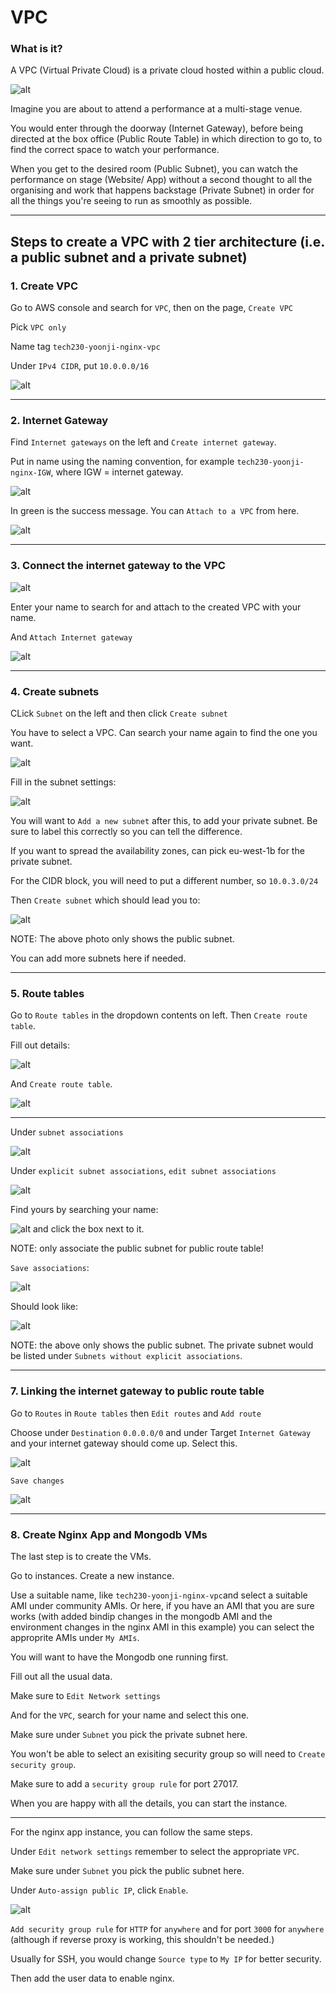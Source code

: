 # VPC

### What is it?

A VPC (Virtual Private Cloud) is a private cloud hosted within a public cloud.

![alt](vpcpic.jpg)

Imagine you are about to attend a performance at a multi-stage venue.

You would enter through the doorway (Internet Gateway), before being directed at the box office (Public Route Table) in which direction to go to, to find the correct space to watch your performance.

When you get to the desired room (Public Subnet), you can watch the performance on stage (Website/ App) without a second thought to all the organising and work that happens backstage (Private Subnet) in order for all the things you're seeing to run as smoothly as possible.

----

## Steps to create a VPC with 2 tier architecture (i.e. a public subnet and a private subnet)

### 1. Create VPC

Go to AWS console and search for `VPC`, then on the page, `Create VPC`

Pick `VPC only`

Name tag `tech230-yoonji-nginx-vpc`

Under `IPv4 CIDR`, put `10.0.0.0/16`

![alt](createvpn.png)

----

### 2. Internet Gateway

Find `Internet gateways` on the left and `Create internet gateway`.

Put in name using the naming convention, for example `tech230-yoonji-nginx-IGW`, where IGW = internet gateway.

![alt](gateway.png)

In green is the success message.  You can `Attach to a VPC` from here.

![alt](igwcreated.png)

----

### 3. Connect the internet gateway to the VPC

![alt](attach.png)

Enter your name to search for and attach to the created VPC with your name.

<!-- ![alt](attachtovpc.png) -->

And `Attach Internet gateway`

![alt](igwsuccess.png)

----

### 4. Create subnets

CLick `Subnet` on the left and then click `Create subnet`

You have to select a VPC. Can search your name again to find the one you want.

![alt](createsubnet.png)

Fill in the subnet settings:

![alt](subnetsettings.png)

You will want to `Add a new subnet` after this, to add your private subnet.  Be sure to label this correctly so you can tell the difference.

If you want to spread the availability zones, can pick eu-west-1b for the private subnet.

For the CIDR block, you will need to put a different number, so `10.0.3.0/24`

Then `Create subnet` which should lead you to:

![alt](subnetsuccess.png)

NOTE: The above photo only shows the public subnet.

You can add more subnets here if needed.

----

### 5. Route tables

Go to `Route tables` in the dropdown contents on left. Then `Create route table`.

Fill out details:

![alt](createroutetable.png)

And `Create route table`.

![alt](routetablesuccess.png)

----

Under `subnet associations`

![alt](subnetassociate.png)

Under `explicit subnet associations`, `edit subnet associations`

![alt](editsubnetassociate.png)

Find yours by searching your name:

![alt](mysubnet.png) and click the box next to it.

NOTE: only associate the public subnet for public route table!

`Save associations`:

![alt](subnetsuccess.png)

Should look like:

![alt](sub.png)

NOTE: the above only shows the public subnet.  The private subnet would be listed under `Subnets without explicit associations`.

----

### 7. Linking the internet gateway to public route table

Go to `Routes` in `Route tables` then `Edit routes` and `Add route`

Choose under `Destination` `0.0.0.0/0` and under Target `Internet Gateway` and your internet gateway should come up. Select this.

![alt](editroutes.png)

`Save changes`

![alt](updateroute.png)

----

### 8. Create Nginx App and Mongodb VMs

The last step is to create the VMs.

Go to instances.  Create a new instance.

Use a suitable name, like `tech230-yoonji-nginx-vpc`and select a suitable AMI under community AMIs.  Or here, if you have an AMI that you are sure works (with added bindip changes in the mongodb AMI and the environment changes in the nginx AMI in this example) you can select the approprite AMIs under `My AMIs`.

You will want to have the Mongodb one running first.

Fill out all the usual data.

Make sure to `Edit Network settings`

And for the `VPC`, search for your name and select this one.

Make sure under `Subnet` you pick the private subnet here.

You won't be able to select an exisiting security group so will need to `Create security group`.

Make sure to add a `security group rule` for port 27017.

When you are happy with all the details, you can start the instance.

----

For the nginx app instance, you can follow the same steps.

Under `Edit network settings` remember to select the appropriate `VPC`.

Make sure under `Subnet` you pick the public subnet here.

Under `Auto-assign public IP`, click `Enable`.

![alt](net.png)

`Add security group rule` for `HTTP` for `anywhere` and for port `3000` for `anywhere` (although if reverse proxy is working, this shouldn't be needed.)

Usually for SSH, you would change `Source type` to `My IP` for better security.

Then add the user data to enable nginx.
